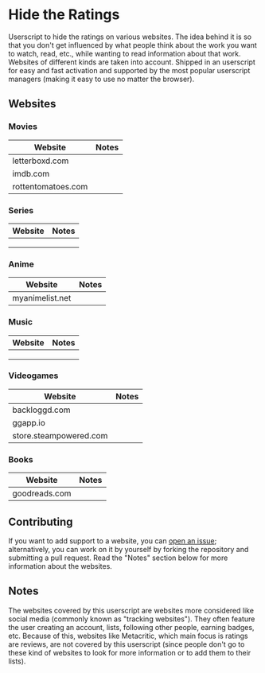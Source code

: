 # Hide the Ratings

Userscript to hide the ratings on various websites. The idea behind it is so that you don't get
influenced by what people think about the work you want to watch, read, etc., while wanting to
read information about that work. Websites of different kinds are taken into account. Shipped
in an userscript for easy and fast activation and supported by the most popular userscript managers
(making it easy to use no matter the browser).

## Websites

### Movies

| Website | Notes |
|---------|-------|
| letterboxd.com |       |
| imdb.com |       |
| rottentomatoes.com |       |

### Series

| Website | Notes |
|---------|-------|
|         |       |
|         |       |
|         |       |

### Anime

| Website | Notes |
|---------|-------|
| myanimelist.net |       |

### Music

| Website | Notes |
|---------|-------|
|         |       |
|         |       |
|         |       |

### Videogames

| Website | Notes |
|---------|-------|
| backloggd.com |       |
| ggapp.io |       |
| store.steampowered.com |       |

### Books

| Website | Notes |
|---------|-------|
| goodreads.com |       |

## Contributing

If you want to add support to a website, you can [open an issue](https://github.com/JoseDeFreitas/hide-the-ratings/issues/new?template=website-support.md);
alternatively, you can work on it by yourself by forking the repository and submitting a pull
request. Read the "Notes" section below for more information about the websites.

## Notes

The websites covered by this userscript are websites more considered like social media (commonly
known as "tracking websites"). They often feature the user creating an account, lists, following
other people, earning badges, etc. Because of this, websites like Metacritic, which main focus
is ratings are reviews, are not covered by this userscript (since people don't go to these kind
of websites to look for more information or to add them to their lists).
